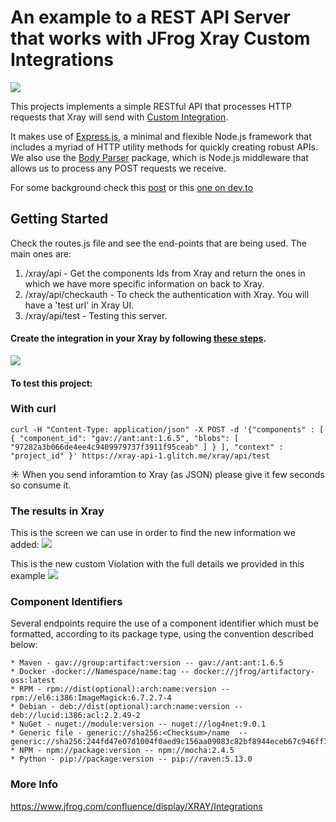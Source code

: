 # An example to a REST API Server that works with JFrog Xray Custom Integrations

![](https://greenido.files.wordpress.com/2019/12/screen-shot-2019-12-04-at-12.47.25-pm.png?w=1024)

This projects implements a simple RESTful API that processes HTTP requests that Xray will send with [Custom Integration](https://www.jfrog.com/confluence/display/XRAY/Integrations).

It makes use of [Express.js](http://expressjs.com/), a minimal and flexible Node.js framework that includes a myriad of HTTP utility methods for quickly creating robust APIs. We also use the [Body Parser](https://github.com/expressjs/body-parser) package, which is Node.js middleware that allows us to process any POST requests we receive.

For some background check this [post](https://greenido.wordpress.com/2019/12/04/how-to-build-an-integration-with-jfrog-xray/) or this [one on dev.to](https://dev.to/greenido/how-to-build-an-integration-with-jfrog-xray-3pe3)

## Getting Started

Check the routes.js file and see the end-points that are being used.
The main ones are:
1. /xray/api - Get the components Ids from Xray and return the ones in which we have more specific information on back to Xray.
2. /xray/api/checkauth - To check the authentication with Xray. You will have a 'test url' in Xray UI.
3. /xray/api/test - Testing this server.

#### Create the integration in your Xray by following [these steps](https://www.jfrog.com/confluence/display/XRAY/Integrations#Integrations-AddingaCustomIntegration).
![](https://www.jfrog.com/confluence/download/attachments/54986625/CustomProvider.jpg?version=1&modificationDate=1491408622000&api=v2)

#### To test this project:

### With curl

```
curl -H "Content-Type: application/json" -X POST -d '{"components" : [ { "component_id": "gav://ant:ant:1.6.5", "blobs": [ "97282a3b066de4ee4c9409979737f3911f95ceab" ] } ], "context" : "project_id" }' https://xray-api-1.glitch.me/xray/api/test
```

☀️ When you send inforamtion to Xray (as JSON) please give it few seconds so consume it.

### The results in Xray

This is the screen we can use in order to find the new information we added:
![](https://cdn.glitch.com/012b123f-b0cb-4bfd-8f5b-223b2d9ff1fb%2FScreen%20Shot%202019-12-04%20at%2011.59.28%20AM.png?v=1575489615429)

This is the new custom Violation with the full details we provided in this example
![](https://cdn.glitch.com/012b123f-b0cb-4bfd-8f5b-223b2d9ff1fb%2FScreen%20Shot%202019-12-04%20at%2011.59.49%20AM.png?v=1575489621549)


### Component Identifiers
Several endpoints require the use of a component identifier which must be formatted, according to its package type, using the convention described below:

```
* Maven - gav://group:artifact:version -- gav://ant:ant:1.6.5
* Docker -docker://Namespace/name:tag -- docker://jfrog/artifactory-oss:latest
* RPM - rpm://dist(optional):arch:name:version -- rpm://el6:i386:ImageMagick:6.7.2.7-4
* Debian - deb://dist(optional):arch:name:version -- deb://lucid:i386:acl:2.2.49-2
* NuGet - nuget://module:version -- nuget://log4net:9.0.1
* Generic file - generic://sha256:<Checksum>/name  -- generic://sha256:244fd47e07d1004f0aed9c156aa09083c82bf8944eceb67c946ff7430510a77b/foo.jar
* NPM - npm://package:version -- npm://mocha:2.4.5
* Python - pip://package:version -- pip://raven:5.13.0
```

### More Info
https://www.jfrog.com/confluence/display/XRAY/Integrations
